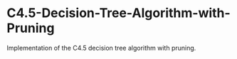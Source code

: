 # C4.5-Decision-Tree-Algorithm-with-Pruning
Implementation of the C4.5 decision tree algorithm with pruning. 
